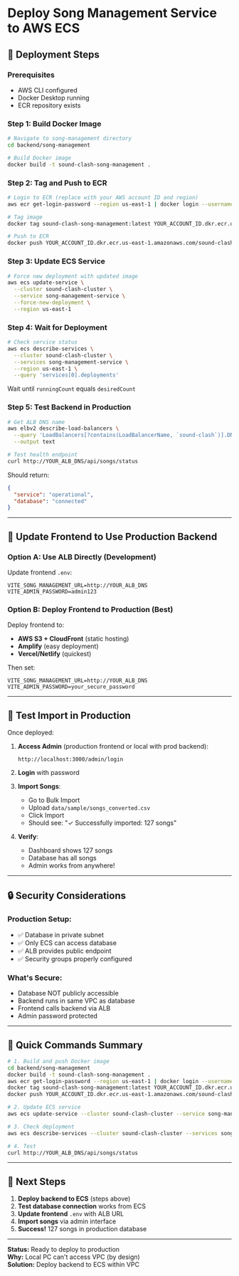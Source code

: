# Deploy Song Management Service to AWS ECS

## 🚀 Deployment Steps

### Prerequisites
- AWS CLI configured
- Docker Desktop running
- ECR repository exists

### Step 1: Build Docker Image

```bash
# Navigate to song-management directory
cd backend/song-management

# Build Docker image
docker build -t sound-clash-song-management .
```

### Step 2: Tag and Push to ECR

```bash
# Login to ECR (replace with your AWS account ID and region)
aws ecr get-login-password --region us-east-1 | docker login --username AWS --password-stdin YOUR_ACCOUNT_ID.dkr.ecr.us-east-1.amazonaws.com

# Tag image
docker tag sound-clash-song-management:latest YOUR_ACCOUNT_ID.dkr.ecr.us-east-1.amazonaws.com/sound-clash-song-management:latest

# Push to ECR
docker push YOUR_ACCOUNT_ID.dkr.ecr.us-east-1.amazonaws.com/sound-clash-song-management:latest
```

### Step 3: Update ECS Service

```bash
# Force new deployment with updated image
aws ecs update-service \
  --cluster sound-clash-cluster \
  --service song-management-service \
  --force-new-deployment \
  --region us-east-1
```

### Step 4: Wait for Deployment

```bash
# Check service status
aws ecs describe-services \
  --cluster sound-clash-cluster \
  --services song-management-service \
  --region us-east-1 \
  --query 'services[0].deployments'
```

Wait until `runningCount` equals `desiredCount`

### Step 5: Test Backend in Production

```bash
# Get ALB DNS name
aws elbv2 describe-load-balancers \
  --query 'LoadBalancers[?contains(LoadBalancerName, `sound-clash`)].DNSName' \
  --output text

# Test health endpoint
curl http://YOUR_ALB_DNS/api/songs/status
```

Should return:
```json
{
  "service": "operational",
  "database": "connected"
}
```

---

## 🎨 Update Frontend to Use Production Backend

### Option A: Use ALB Directly (Development)

Update frontend `.env`:
```env
VITE_SONG_MANAGEMENT_URL=http://YOUR_ALB_DNS
VITE_ADMIN_PASSWORD=admin123
```

### Option B: Deploy Frontend to Production (Best)

Deploy frontend to:
- **AWS S3 + CloudFront** (static hosting)
- **Amplify** (easy deployment)
- **Vercel/Netlify** (quickest)

Then set:
```env
VITE_SONG_MANAGEMENT_URL=http://YOUR_ALB_DNS
VITE_ADMIN_PASSWORD=your_secure_password
```

---

## 🧪 Test Import in Production

Once deployed:

1. **Access Admin** (production frontend or local with prod backend):
   ```
   http://localhost:3000/admin/login
   ```

2. **Login** with password

3. **Import Songs**:
   - Go to Bulk Import
   - Upload `data/sample/songs_converted.csv`
   - Click Import
   - Should see: "✓ Successfully imported: 127 songs"

4. **Verify**:
   - Dashboard shows 127 songs
   - Database has all songs
   - Admin works from anywhere!

---

## 🔒 Security Considerations

### Production Setup:
- ✅ Database in private subnet
- ✅ Only ECS can access database
- ✅ ALB provides public endpoint
- ✅ Security groups properly configured

### What's Secure:
- Database NOT publicly accessible
- Backend runs in same VPC as database
- Frontend calls backend via ALB
- Admin password protected

---

## 📝 Quick Commands Summary

```bash
# 1. Build and push Docker image
cd backend/song-management
docker build -t sound-clash-song-management .
aws ecr get-login-password --region us-east-1 | docker login --username AWS --password-stdin YOUR_ACCOUNT_ID.dkr.ecr.us-east-1.amazonaws.com
docker tag sound-clash-song-management:latest YOUR_ACCOUNT_ID.dkr.ecr.us-east-1.amazonaws.com/sound-clash-song-management:latest
docker push YOUR_ACCOUNT_ID.dkr.ecr.us-east-1.amazonaws.com/sound-clash-song-management:latest

# 2. Update ECS service
aws ecs update-service --cluster sound-clash-cluster --service song-management-service --force-new-deployment --region us-east-1

# 3. Check deployment
aws ecs describe-services --cluster sound-clash-cluster --services song-management-service --region us-east-1

# 4. Test
curl http://YOUR_ALB_DNS/api/songs/status
```

---

## 🎯 Next Steps

1. **Deploy backend to ECS** (steps above)
2. **Test database connection** works from ECS
3. **Update frontend** `.env` with ALB URL
4. **Import songs** via admin interface
5. **Success!** 127 songs in production database

---

**Status:** Ready to deploy to production  
**Why:** Local PC can't access VPC (by design)  
**Solution:** Deploy backend to ECS within VPC
